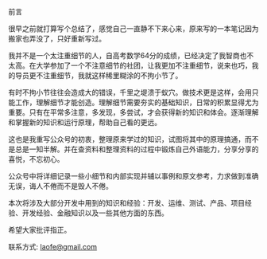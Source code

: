 前言

很早之前就打算写个总结了，感觉自己一直静不下来心来，原来写的一本笔记因为搬家也弄没了，只好重新写过。

我并不是一个太注重细节的人，自高考数学64分的成绩，已经决定了我智商也不太高。在大学参加了一个不注意细节的社团，让我更加不注重细节，说来也巧，我的导员更不注重细节，我就这样稀里糊涂的不拘小节了。

有时不拘小节往往会造成大的错误，千里之堤溃于蚁穴。做技术更是这样，会用只能工作，理解细节才能创造。理解细节需要夯实的基础知识，日常的积累显得尤为重要。只有在平常多注意，多发现，多尝试，才会获得新的知识和体会。逐渐理解和掌握新的知识和运行原理，帮助自己看的更远。

这也是我重写公众号的初衷，整理原来学过的知识，试图将其中的原理搞通，而不是总是一知半解。并在查资料和整理资料的过程中锻炼自己外语能力，分享分享的喜悦，不忘初心。

公众号中将详细记录一些小细节和内部实现并辅以事例和原文参考，力求做到准确无误，诲人不倦而不是毁人不倦。



本次将涉及大部分开发中用到的知识和经验：开发、运维、测试、产品、项目经验、开发经验、金融知识以及一些其他方面的东西。

希望大家批评指正。

联系方式: laofe@gmail.com

